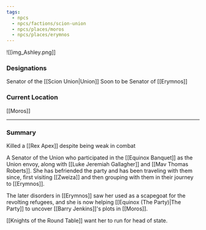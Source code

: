 ```yaml
---
tags:
  - npcs
  - npcs/factions/scion-union
  - npcs/places/moros
  - npcs/places/erymnos
---
```


![[img_Ashley.png]]

### Designations
Senator of the [[Scion Union|Union]]
Soon to be Senator of [[Erymnos]]
### Current Location
[[Moros]]

___
### Summary
Killed a [[Rex Apex]] despite being weak in combat

A Senator of the Union who participated in the [[Equinox Banquet]] as the Union envoy, along with [[Luke Jeremiah Gallagher]] and [[Mav Thomas Roberts]]. She has befriended the party and has been traveling with them since, first visiting [[Zweiza]] and then grouping with them in their journey to [[Erymnos]].

The later disorders in [[Erymnos]] saw her used as a scapegoat for the revolting refugees, and she is now helping [[Equinox (The Party)|The Party]] to uncover [[Barry Jenkins]]'s plots in [[Moros]].

[[Knights of the Round Table]] want her to run for head of state. 